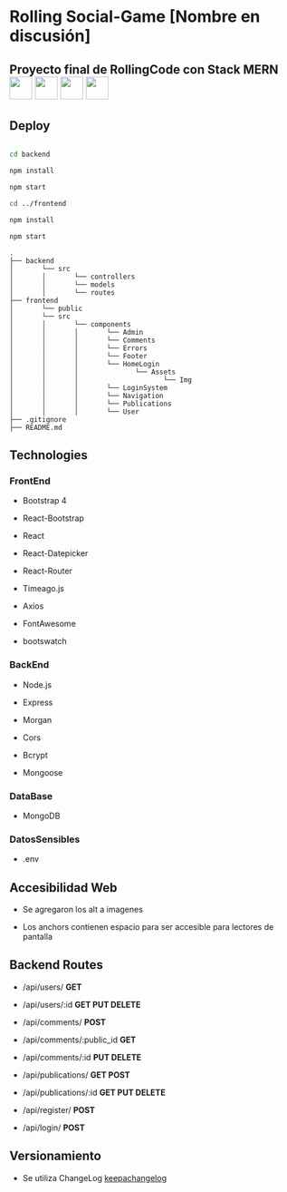 
# Rolling Social-Game [Nombre en discusión]

  

## Proyecto final de RollingCode con Stack MERN <img src="https://www.vectorlogo.zone/logos/mongodb/mongodb-icon.svg" alt="" width="40" height="40"/> <img src="https://www.vectorlogo.zone/logos/expressjs/expressjs-icon.svg" alt="" width="40" height="40"/> <img src="https://www.vectorlogo.zone/logos/reactjs/reactjs-icon.svg" alt="" width="40" height="40"/> <img src="https://www.vectorlogo.zone/logos/nodejs/nodejs-icon.svg" alt="" width="40" height="40"/>

  

## Deploy

  

```bash

cd backend

npm install

npm start

cd ../frontend

npm install

npm start

```


    .
    ├── backend
    │   	└── src
    │   	│   	└── controllers
    │   	│   	└── models
    │   	│   	└── routes
    ├── frontend
    │   	└── public
    │   	└── src
    │   	│   	└── components
    │   	│   	│   	└── Admin
    │   	│   	│   	└── Comments
    │   	│   	│   	└── Errors
    │   	│   	│   	└── Footer
    │   	│   	│   	└── HomeLogin
    │   	│   	│   	       └── Assets
    │   	│   	│   	              └── Img
    │   	│   	│   	└── LoginSystem
    │   	│   	│   	└── Navigation
    │   	│   	│   	└── Publications
    │   	│   	│   	└── User
    ├── .gitignore
    ├── README.md







## Technologies



### FrontEnd



* Bootstrap 4

* React-Bootstrap

* React

* React-Datepicker

* React-Router

* Timeago.js

* Axios

* FontAwesome

* bootswatch



### BackEnd

* Node.js

* Express

* Morgan

* Cors

* Bcrypt

* Mongoose

### DataBase

* MongoDB

### DatosSensibles
* .env



## Accesibilidad Web

* Se agregaron los alt a imagenes

* Los anchors contienen espacio para ser accesible para lectores de pantalla



## Backend Routes



* /api/users/ **GET**

* /api/users/:id **GET PUT DELETE**

* /api/comments/ **POST**

* /api/comments/:public_id **GET**

* /api/comments/:id **PUT DELETE**

* /api/publications/ **GET POST**

* /api/publications/:id **GET PUT DELETE**

* /api/register/ **POST**

* /api/login/ **POST**

## Versionamiento
* Se utiliza ChangeLog [keepachangelog](https://keepachangelog.com/es-ES/1.0.0/)



